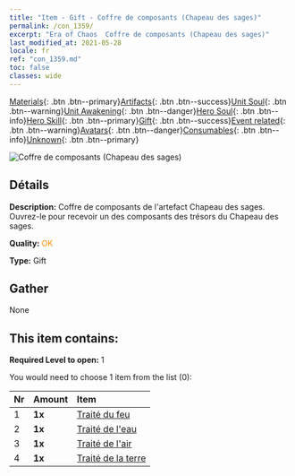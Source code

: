 ```yaml
---
title: "Item - Gift - Coffre de composants (Chapeau des sages)"
permalink: /con_1359/
excerpt: "Era of Chaos  Coffre de composants (Chapeau des sages)"
last_modified_at: 2021-05-28
locale: fr
ref: "con_1359.md"
toc: false
classes: wide
---
```

 [Materials](/ItemsFR/){: .btn .btn--primary}[Artifacts](/ItemsFR/Artifacts/){: .btn .btn--success}[Unit Soul](/ItemsFR/UnitSoul/){: .btn .btn--warning}[Unit Awakening](/ItemsFR/UnitAwakening/){: .btn .btn--danger}[Hero Soul](/ItemsFR/HeroSoul/){: .btn .btn--info}[Hero Skill](/ItemsFR/HeroSkill/){: .btn .btn--primary}[Gift](/ItemsFR/Gift/){: .btn .btn--success}[Event related](/ItemsFR/Events/){: .btn .btn--warning}[Avatars](/ItemsFR/Avatars/){: .btn .btn--danger}[Consumables](/ItemsFR/Consumables/){: .btn .btn--info}[Unknown](/ItemsFR/Unknown/){: .btn .btn--primary}

 ![Coffre de composants (Chapeau des sages)](/images/t/i_906036.png)

## Détails
 **Description:** Coffre de composants de l'artefact Chapeau des sages. Ouvrez-le pour recevoir un des composants des trésors du Chapeau des sages.

 **Quality:** <span style="color: #FF8C00">OK</span>

 **Type:** Gift

## Gather

  None

## This item contains:

 **Required Level to open:** 1

 You would need to choose 1 item from the list (0):

  | Nr | Amount |     Item    |
  |:---|:-------|:------------|
  | 1 |  **1x** | [Traité du feu](/ItemsFR/art_178/) |  | 
  | 2 |  **1x** | [Traité de l'eau](/ItemsFR/art_179/) |  | 
  | 3 |  **1x** | [Traité de l'air](/ItemsFR/art_180/) |  | 
  | 4 |  **1x** | [Traité de la terre](/ItemsFR/art_181/) |  | 
